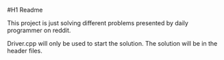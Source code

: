 #H1 Readme

This project is just solving different problems presented by daily programmer on reddit.

Driver.cpp will only be used to start the solution. The solution will be in the header files.